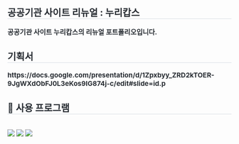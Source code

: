 <div style="text-align: left;"> 
    <h2 style="border-bottom: 1px solid #d8dee4; color: #282d33;"> 공공기관 사이트 리뉴얼 : 누리캅스 </h2>  
    <div style="font-weight: 700; font-size: 15px; text-align: left; color: #282d33;"> 공공기관 사이트 누리캅스의 리뉴얼 포트폴리오입니다.</li> </div> 
    </div>
<div style="text-align: left;"> 
    <h2 style="border-bottom: 1px solid #d8dee4; color: #282d33;"> 기획서 </h2>  
    <div style="font-weight: 700; font-size: 15px; text-align: left; color: #282d33;">https://docs.google.com/presentation/d/1Zpxbyy_ZRD2kTOER-9JgWXdObFJ0L3eKos9IG874j-c/edit#slide=id.p </li> </div> 
    </div>
    <div style="text-align: left;">
    <h2 style="border-bottom: 1px solid #d8dee4; color: #282d33;"> 📌 사용 프로그램 </h2> <br> 
    <div style="margin: ; text-align: left;" "text-align: left;"> <img src="https://img.shields.io/badge/HTML5-E34F26?style=flat&logo=HTML5&logoColor=white">
          <img src="https://img.shields.io/badge/CSS3-1572B6?style=flat&logo=CSS3&logoColor=white">
          <img src="https://img.shields.io/badge/Javascript-F7DF1E?style=flat&logo=Javascript&logoColor=white">
          </div>
    </div>
    
